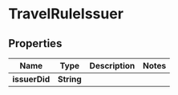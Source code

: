 

# TravelRuleIssuer


## Properties

| Name | Type | Description | Notes |
|------------ | ------------- | ------------- | -------------|
|**issuerDid** | **String** |  |  |



